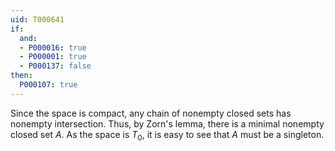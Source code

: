 ```yaml
---
uid: T000641
if:
  and:
  - P000016: true
  - P000001: true
  - P000137: false
then:
  P000107: true
---
```


Since the space is compact, any chain of nonempty closed sets has nonempty intersection. Thus, by Zorn's lemma, there is a minimal nonempty closed set $A$. As the space is $T_0$, it is easy to see that $A$ must be a singleton.
